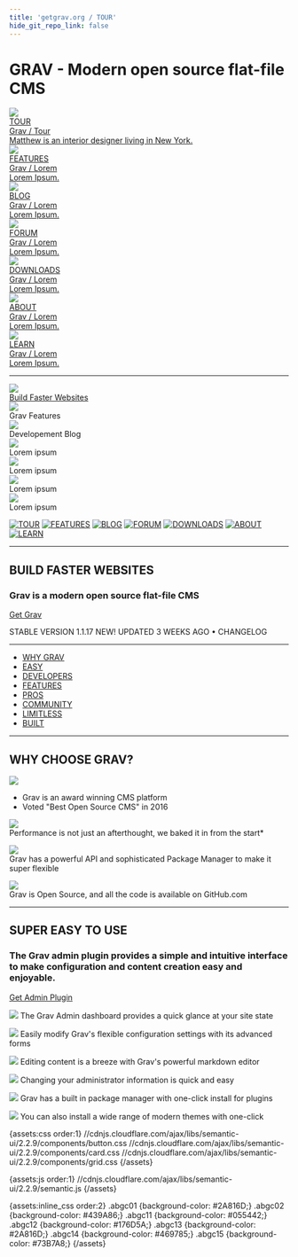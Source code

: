 ```yaml
---
title: 'getgrav.org / TOUR'
hide_git_repo_link: false
---
```


# GRAV - Modern open source flat-file CMS

<div class="ui five stackable doubling cards">

<a class="ui card" href="http://lab.webentiel.com/grav">
<div class="image"><img class="abgc01" src="http://lab.webentiel.com/grav/user/pages/02.getgrav-org/04.tour/wa01-grav-tour.png"></div><div class="content"><div class="header">TOUR</div><div class="meta"><span class="category">Grav / Tour</span></div><div class="description">Matthew is an interior designer living in New York.</div></div></a>

<a class="ui card" href="http://lab.webentiel.com/grav">
<div class="image"><img class="abgc02" src="http://lab.webentiel.com/grav/user/pages/02.getgrav-org/04.tour/wa02-grav-features.png"></div><div class="content"><div class="header">FEATURES</div><div class="meta"><span class="category">Grav / Lorem</span></div><div class="description">Lorem Ipsum.</div></div></a>

<a class="ui card" href="http://lab.webentiel.com/grav">
<div class="image"><img class="abgc02" src="http://lab.webentiel.com/grav/user/pages/02.getgrav-org/04.tour/wa03-grav-blog.png"></div><div class="content"><div class="header">BLOG</div><div class="meta"><span class="category">Grav / Lorem</span></div><div class="description">Lorem Ipsum.</div></div></a>

<a class="ui card" href="http://lab.webentiel.com/grav">
<div class="image"><img class="abgc02" src="http://lab.webentiel.com/grav/user/pages/02.getgrav-org/04.tour/wa04-grav-forum.png"></div><div class="content"><div class="header">FORUM</div><div class="meta"><span class="category">Grav / Lorem</span></div><div class="description">Lorem Ipsum.</div></div></a>

<a class="ui card" href="http://lab.webentiel.com/grav">
<div class="image"><img class="abgc02" src="http://lab.webentiel.com/grav/user/pages/02.getgrav-org/04.tour/wa05-grav-downloads.png"></div><div class="content"><div class="header">DOWNLOADS</div><div class="meta"><span class="category">Grav / Lorem</span></div><div class="description">Lorem Ipsum.</div></div></a>

<a class="ui card" href="http://lab.webentiel.com/grav">
<div class="image"><img class="abgc02" src="http://lab.webentiel.com/grav/user/pages/02.getgrav-org/04.tour/wa06-grav-about.png"></div><div class="content"><div class="header">ABOUT</div><div class="meta"><span class="category">Grav / Lorem</span></div><div class="description">Lorem Ipsum.</div></div></a>

<a class="ui card" href="http://lab.webentiel.com/grav">
<div class="image"><img class="abgc02" src="http://lab.webentiel.com/grav/user/pages/02.getgrav-org/04.tour/wa07-grav-learn.png"></div><div class="content"><div class="header">LEARN</div><div class="meta"><span class="category">Grav / Lorem</span></div><div class="description">Lorem Ipsum.</div></div></a>

---

<div class="ui three column grid stackable doubling">

  <div class="column">
    <div class="ui fluid card">
      <div class="image">
        <a href="/grav/getgrav-org/tour" target="_parent"><img src="/grav/user/pages/02.getgrav-org/04.tour/_01.png"></a>
      </div>
      <div class="content">
        <a class="header" href="/grav/getgrav-org">Build Faster Websites</a>
      </div>
    </div>
  </div>
  
  <div class="column">
    <div class="ui fluid card">
      <div class="image">
        <img src="http://lab.webentiel.com/grav/user/pages/02.getgrav-org/_02.png">
      </div>
      <div class="content">
        <a class="header">Grav Features</a>
      </div>
    </div>
  </div>
  
  <div class="column">
    <div class="ui fluid card">
      <div class="image">
        <img src="http://lab.webentiel.com/grav/user/pages/02.getgrav-org/_03.png">
      </div>
      <div class="content">
        <a class="header">Developement Blog</a>
      </div>
    </div>
  </div>
  
  <div class="column">
    <div class="ui fluid card">
      <div class="image">
        <img src="http://lab.webentiel.com/grav/user/pages/02.getgrav-org/_04.png">
      </div>
      <div class="content">
        <a class="header">Lorem ipsum</a>
      </div>
    </div>
  </div>
  
  <div class="column">
    <div class="ui fluid card">
      <div class="image">
        <img src="http://lab.webentiel.com/grav/user/pages/02.getgrav-org/_05.png">
      </div>
      <div class="content">
        <a class="header">Lorem ipsum</a>
      </div>
    </div>
  </div>
  
  <div class="column">
    <div class="ui fluid card">
      <div class="image">
        <img src="http://lab.webentiel.com/grav/user/pages/02.getgrav-org/_06.png">
      </div>
      <div class="content">
        <a class="header">Lorem ipsum</a>
      </div>
    </div>
  </div>
  
  <div class="column">
    <div class="ui fluid card">
      <div class="image">
        <img src="http://lab.webentiel.com/grav/user/pages/02.getgrav-org/_07.png">
      </div>
      <div class="content">
        <a class="header">Lorem ipsum</a>
      </div>
    </div>
  </div>
  
</div>

[![TOUR](_01.png)](https://getgrav.org/)
[![FEATURES](_02.png)](https://getgrav.org/features/)
[![BLOG](_03.png)](https://getgrav.org/blog/)
[![FORUM](_04.png)](https://getgrav.org/forum/)
[![DOWNLOADS](_05.png)](https://getgrav.org/downloads/)
[![ABOUT](_06.png)](https://getgrav.org/about/)
[![LEARN](_07.png)](https://learn.getgrav.org/)

---

## BUILD FASTER WEBSITES
### Grav is a modern open source flat-file CMS

<a class="button button-outline button-fancy2" href="/downloads">Get Grav</a>

STABLE VERSION 1.1.17 NEW! UPDATED 3 WEEKS AGO • CHANGELOG

---

- [WHY GRAV](https://getgrav.org/#why_grav) 
- [EASY](https://getgrav.org/#easy) 
- [DEVELOPERS](https://getgrav.org/#developers) 
- [FEATURES](https://getgrav.org/#features) 
- [PROS](https://getgrav.org/#pros) 
- [COMMUNITY](https://getgrav.org/#community) 
- [LIMITLESS](https://getgrav.org/#limitless) 
- [BUILT](https://getgrav.org/#built)

---

## WHY CHOOSE GRAV?

![](best-open-source-cms.png)

- Grav is an award winning CMS platform
- Voted "Best Open Source CMS" in 2016

![](fast.png)   
Performance is not just an afterthought, we baked it in from the start*

![](extensible.png)   
Grav has a powerful API and sophisticated Package Manager to make it super flexible

![](open-source.png)   
Grav is Open Source, and all the code is available on GitHub.com


---

## SUPER EASY TO USE

### The Grav admin plugin provides a simple and intuitive interface to make configuration and content creation easy and enjoyable.

<a href="/downloads/plugins" class="button button-solid button-fancy">
Get Admin Plugin
</a>

![](001-dashboard.png)
The Grav Admin dashboard provides a quick glance at your site state 

![](002-config.png)
Easily modify Grav's flexible configuration settings with its advanced forms

![](003-editpage.png)
Editing content is a breeze with Grav's powerful markdown editor

![](004-user.png)
Changing your administrator information is quick and easy

![](005-plugins.png)
Grav has a built in package manager with one-click install for plugins

![](006-themes.png)
You can also install a wide range of modern themes with one-click

{assets:css order:1}
//cdnjs.cloudflare.com/ajax/libs/semantic-ui/2.2.9/components/button.css
//cdnjs.cloudflare.com/ajax/libs/semantic-ui/2.2.9/components/card.css
//cdnjs.cloudflare.com/ajax/libs/semantic-ui/2.2.9/components/grid.css
{/assets}  
    
{assets:js order:1}
//cdnjs.cloudflare.com/ajax/libs/semantic-ui/2.2.9/semantic.js
{/assets}

{assets:inline_css order:2}
.abgc01 {background-color: #2A816D;}
.abgc02 {background-color: #439A86;}
.abgc11 {background-color: #055442;}
.abgc12 {background-color: #176D5A;}
.abgc13 {background-color: #2A816D;}
.abgc14 {background-color: #469785;}
.abgc15 {background-color: #73B7A8;}
{/assets}




